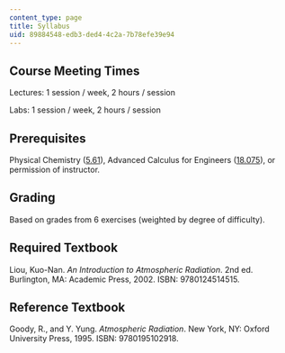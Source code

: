 ```yaml
---
content_type: page
title: Syllabus
uid: 89884548-edb3-ded4-4c2a-7b78efe39e94
---
```


Course Meeting Times
--------------------

Lectures: 1 session / week, 2 hours / session

Labs: 1 session / week, 2 hours / session

Prerequisites
-------------

Physical Chemistry ([5.61](/courses/5-61-physical-chemistry-fall-2007)), Advanced Calculus for Engineers ([18.075](/courses/18-075-advanced-calculus-for-engineers-fall-2004)), or permission of instructor.

Grading
-------

Based on grades from 6 exercises (weighted by degree of difficulty).

Required Textbook
-----------------

Liou, Kuo-Nan. _An Introduction to Atmospheric Radiation_. 2nd ed. Burlington, MA: Academic Press, 2002. ISBN: 9780124514515.

Reference Textbook
------------------

Goody, R., and Y. Yung. _Atmospheric Radiation_. New York, NY: Oxford University Press, 1995. ISBN: 9780195102918.